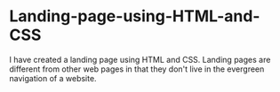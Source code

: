 # Landing-page-using-HTML-and-CSS
I have created a landing page using HTML and CSS. Landing pages are different from other web pages in that they don't live in the evergreen navigation of a website.
